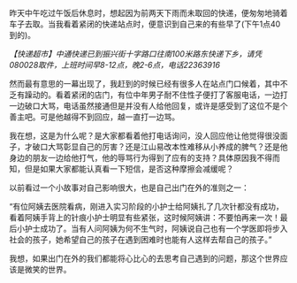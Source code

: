 
昨天中午吃过午饭后休息时，想起因为前两天下雨而未取回的快递，便匆匆地骑着车子去取。当我看着紧闭的快递站点时，便意识到自己来的有些早了(下午1点40到的)。

*【快递超市】中通快递已到振兴街十字路口往南100米路东快递下乡，请凭080028取件，上班时间早8-12点，晚2-6点，电话22363916*

然而最有意思的一幕出现了，我赶到的时候已经有很多人在站点门口候着，其中不乏有躁动的。看着紧闭的店门，有位中年男子耐不住性子便打了客服电话，一边打一边破口大骂，电话虽然接通但是并没有人给他回复，或许是感受到了这位不是个善主吧。可是他越得不到回应，越一直打一边骂。

我在想，这是为什么呢？是大家都看着他打电话询问，没人回应他让他觉得很没面子，才破口大骂彰显自己的厉害？还是江山易改本性难移从小养成的脾气？还是他身边的朋友一边给他打气，他的辱骂行为得到了应有的支持？具体原因我不得而知，但是如果大家都能认真看一下短信，是否这种摩擦会减缓呢？

以前看过一个小故事对自己影响很大，也是自己出门在外的准则之一：

“有位阿姨去医院看病，刚进入实习阶段的小护士给阿姨扎了几次针都没有成功，看着阿姨手背上的针痕小护士明显有些紧张，这时候阿姨讲：不要怕再来一次！最后小护士成功了。当有人问阿姨为何不生气时，阿姨说自己也有一个学医即将步入社会的孩子，她希望自己的孩子在遇到困难时也能有人这样去帮自己的孩子。”

我想，如果出门在外的我们都能将心比心的去思考自己遇到的问题，那这个世界应该是微笑的世界。